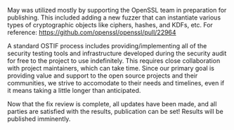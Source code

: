May was utilized mostly by supporting the OpenSSL team in preparation for publishing. This included adding a new fuzzer that can instantiate various types of cryptographic objects like ciphers, hashes, and KDFs, etc. For reference: https://github.com/openssl/openssl/pull/22964

A standard OSTIF process includes providing/implementing all of the security testing tools and infrastructure developed during the security audit for free to the project to use indefinitely. This requires close collaboration with project maintainers, which can take time. Since our primary goal is providing value and support to the open source projects and their communities, we strive to accomodate to their needs and timelines, even if it means taking a little longer than anticipated. 

Now that the fix review is complete, all updates have been made, and all parties are satisfied with the results, publication can be set! Results will be published imminently. 

